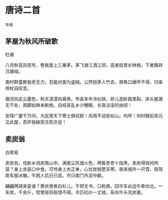 # 唐诗二首

`背诵`

## 茅屋为秋风所破歌

杜甫

八月秋高风怒号，卷我屋上三重茅。茅飞渡江洒江郊，高者挂胃长林梢，下者飘转沉塘坳。

南村群童欺我老无力，忍能对面为盗贼。公然抱茅人竹去，唇焦口燥呼不得，归来倚杖自叹息。

俄顷风定云墨色，秋天漠漠向昏黑。布衾多年冷似铁，娇儿恶卧踏里裂。床头屋漏无干处，雨脚如麻未断绝。自经丧乱乡少睡眠，长夜沾湿何由彻！

安得广厦干万间，大庇里天下寒士俱欢颜！风雨不动安如山。呜呼！何时眼前突元见此屋，吾庐独破受冻死亦足！

## 卖炭翁

白居易

卖炭翁，伐新乡烧炭南山中。满面尘灰烟火色，两鬓苍苍十指黑。卖炭得钱何所营？身上衣装口中食。可怜身上衣正单，心忧炭贱愿天寒。夜来城外一尺雪，晓驾炭车振冰辙。牛困人饥日已高，市只南门外泥中歇。

翩翩两骑来是谁？黄衣使者白衫儿。于把文书，口称救，回华车此运牛牵向北。一车炭，千余斤，宫使驱将些惜不得。半匹红纱一丈绫，系向牛头充炭直。
